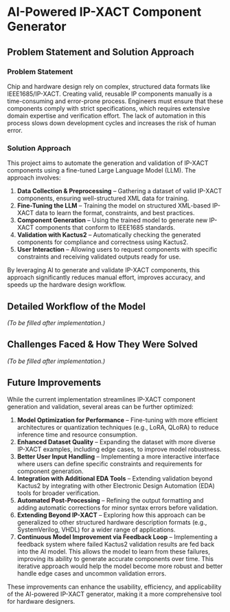 # AI-Powered IP-XACT Component Generator

## Problem Statement and Solution Approach

### Problem Statement
Chip and hardware design rely on complex, structured data formats like IEEE1685/IP-XACT. Creating valid, reusable IP components manually is a time-consuming and error-prone process. Engineers must ensure that these components comply with strict specifications, which requires extensive domain expertise and verification effort. The lack of automation in this process slows down development cycles and increases the risk of human error.

### Solution Approach
This project aims to automate the generation and validation of IP-XACT components using a fine-tuned Large Language Model (LLM). The approach involves:
1. **Data Collection & Preprocessing** – Gathering a dataset of valid IP-XACT components, ensuring well-structured XML data for training.
2. **Fine-Tuning the LLM** – Training the model on structured XML-based IP-XACT data to learn the format, constraints, and best practices.
3. **Component Generation** – Using the trained model to generate new IP-XACT components that conform to IEEE1685 standards.
4. **Validation with Kactus2** – Automatically checking the generated components for compliance and correctness using Kactus2.
5. **User Interaction** – Allowing users to request components with specific constraints and receiving validated outputs ready for use.

By leveraging AI to generate and validate IP-XACT components, this approach significantly reduces manual effort, improves accuracy, and speeds up the hardware design workflow.

## Detailed Workflow of the Model

*(To be filled after implementation.)*

## Challenges Faced & How They Were Solved

*(To be filled after implementation.)*

## Future Improvements

While the current implementation streamlines IP-XACT component generation and validation, several areas can be further optimized:

1. **Model Optimization for Performance** – Fine-tuning with more efficient architectures or quantization techniques (e.g., LoRA, QLoRA) to reduce inference time and resource consumption.
2. **Enhanced Dataset Quality** – Expanding the dataset with more diverse IP-XACT examples, including edge cases, to improve model robustness.
3. **Better User Input Handling** – Implementing a more interactive interface where users can define specific constraints and requirements for component generation.
4. **Integration with Additional EDA Tools** – Extending validation beyond Kactus2 by integrating with other Electronic Design Automation (EDA) tools for broader verification.
5. **Automated Post-Processing** – Refining the output formatting and adding automatic corrections for minor syntax errors before validation.
6. **Extending Beyond IP-XACT** – Exploring how this approach can be generalized to other structured hardware description formats (e.g., SystemVerilog, VHDL) for a wider range of applications.
7. **Continuous Model Improvement via Feedback Loop** – Implementing a feedback system where failed Kactus2 validation results are fed back into the AI model. This allows the model to learn from these failures, improving its ability to generate accurate components over time. This iterative approach would help the model become more robust and better handle edge cases and uncommon validation errors.

These improvements can enhance the usability, efficiency, and applicability of the AI-powered IP-XACT generator, making it a more comprehensive tool for hardware designers.

